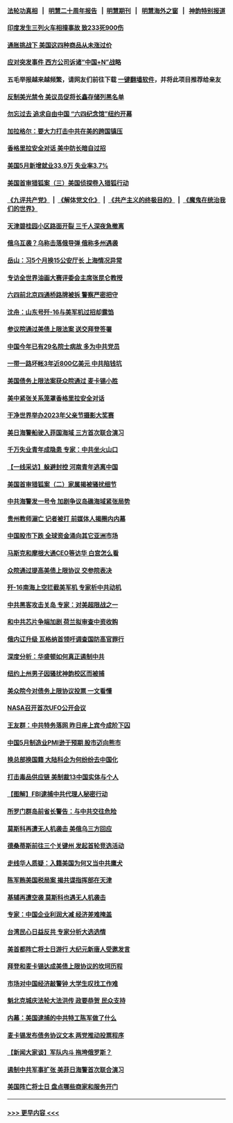 #### [法轮功真相](https://github.com/gfw-breaker/truth/blob/master/README.md?t=0) &nbsp;&nbsp;|&nbsp;&nbsp; [明慧二十周年报告](https://github.com/gfw-breaker/mh-reports/blob/master/README.md?t=0) &nbsp;&nbsp;|&nbsp;&nbsp;[明慧期刊](https://github.com/gfw-breaker/mh-qikan) &nbsp;&nbsp;|&nbsp;&nbsp; [明慧海外之窗](https://github.com/gfw-breaker/mh-news/blob/master/README.md?t=0) &nbsp;&nbsp;|&nbsp;&nbsp; [神韵特别报道](https://github.com/gfw-breaker/mh-news/blob/master/shenyun.md?t=0)
#### [印度发生三列火车相撞事故 致233死900伤](../pages/nf4514/n14009045.md?t=06031543) 
#### [通胀挑战下 美国这四种商品从未涨过价](../pages/nf4514/n14009059.md?t=06031543) 
#### [应对突发事件 西方公司诉诸“中国+N”战略](../pages/nf4514/n14009051.md?t=06031543) 
#### 五毛举报越来越频繁，请网友们前往下载 [一键翻墙软件](https://github.com/gfw-breaker/ssr-accounts)，并将此项目推荐给亲友
#### [反制美光禁令 美议员促将长鑫存储列黑名单](../pages/nf4514/n14009028.md?t=06031543) 
#### [勿忘过去 追求自由中国 “六四纪念馆”纽约开幕](../pages/nf4514/n14009057.md?t=06031543) 
#### [加拉格尔：要大力打击中共在美的跨国镇压](../pages/nf4514/n14009013.md?t=06031543) 
#### [香格里拉安全对话 美中防长暗自过招](../pages/nf4514/n14008973.md?t=06031543) 
#### [美国5月新增就业33.9万 失业率3.7%](../pages/nf4514/n14008910.md?t=06031543) 
#### [美国首审猎狐案（三）美国侦探卷入猎狐行动](../pages/nf4514/n14008592.md?t=06031543) 
#### [《九评共产党》](https://github.com/begood0513/9ping.md/blob/master/README.md) &nbsp;|&nbsp; [《解体党文化》](../../../../jtdwh.md/blob/master/README.md)  &nbsp;|&nbsp; [《共产主义的终极目的》](../../../../gczydzjmd.md/blob/master/README.md) &nbsp;|&nbsp; [《魔鬼在统治我们的世界》](../../../../mgztzwmdsj.md/blob/master/README.md) 
#### [天津碧桂园小区路面开裂 三千人深夜急撤离](../pages/nf4514/n14008707.md?t=06031543) 
#### [俄乌互袭？乌称击落俄导弹 俄称多州遇袭](../pages/nf4514/n14008754.md?t=06031543) 
#### [岳山：习5个月换15公安厅长 上海情况异常](../pages/nf4514/n14008756.md?t=06031543) 
#### [专访全世界油画大赛评委会主席张昆仑教授](../pages/nf4514/n14008327.md?t=06031543) 
#### [六四前北京四通桥路牌被拆 警察严密把守](../pages/nf4514/n14008612.md?t=06031543) 
#### [沈舟：山东号歼-16与美军机过招却露馅](../pages/nf4514/n14008448.md?t=06031543) 
#### [参议院通过美债上限法案 送交拜登签署](../pages/nf4514/n14008474.md?t=06031543) 
#### [中国今年已有29名院士病故 多为中共党员](../pages/nf4514/n14007969.md?t=06031543) 
#### [一带一路坏帐3年近800亿美元 中共陷钱坑](../pages/nf4514/n14008263.md?t=06031543) 
#### [美国债务上限法案获众院通过 麦卡锡小胜](../pages/nf4514/n14008190.md?t=06031543) 
#### [美中紧张关系笼罩香格里拉安全对话](../pages/nf4514/n14008258.md?t=06031543) 
#### [干净世界举办2023年父亲节摄影大奖赛](../pages/nf4514/n14007557.md?t=06031543) 
#### [美日海警船驶入菲国海域 三方首次联合演习](../pages/nf4514/n14008145.md?t=06031543) 
#### [千万失业青年成隐患 专家：中共坐火山口](../pages/nf4514/n14008027.md?t=06031543) 
#### [【一线采访】躲避封控 河南青年逃离中国](../pages/nf4514/n14007961.md?t=06031543) 
#### [美国首审猎狐案（二）家属揭被骚扰细节](../pages/nf4514/n14007826.md?t=06031543) 
#### [中共海警发一号令 加剧争议岛礁海域紧张局势](../pages/nf4514/n14007942.md?t=06031543) 
#### [贵州教师溺亡 记者被打 前媒体人揭圈内内幕](../pages/nf4514/n14007881.md?t=06031543) 
#### [中国股市下跌 全球资金涌向其它亚洲市场](../pages/nf4514/n14007952.md?t=06031543) 
#### [马斯克和摩根大通CEO等访华 白宫怎么看](../pages/nf4514/n14007549.md?t=06031543) 
#### [众院通过提高美债上限协议 交参院表决](../pages/nf4514/n14007690.md?t=06031543) 
#### [歼-16南海上空拦截美军机 专家析中共动机](../pages/nf4514/n14007462.md?t=06031543) 
#### [中共黑客攻击关岛 专家：对美超限战之一](../pages/nf4514/n14007253.md?t=06031543) 
#### [和中共芯片争端加剧 荷兰拟审查中资收购](../pages/nf4514/n14007533.md?t=06031543) 
#### [俄内讧升级 瓦格纳首领吁调查国防高官罪行](../pages/nf4514/n14007474.md?t=06031543) 
#### [深度分析：华盛顿如何真正遏制中共](../pages/nf4514/n14007386.md?t=06031543) 
#### [纽约上州男子因骚扰神韵校区而被捕](../pages/nf4514/n14006970.md?t=06031543) 
#### [美众院今对债务上限协议投票 一文看懂](../pages/nf4514/n14007395.md?t=06031543) 
#### [NASA召开首次UFO公开会议](../pages/nf4514/n14007336.md?t=06031543) 
#### [王友群：中共特务落网 昨日座上宾今成阶下囚](../pages/nf4514/n14006884.md?t=06031543) 
#### [中国5月制造业PMI逊于预期 股市迈向熊市](../pages/nf4514/n14007110.md?t=06031543) 
#### [换总部换国籍 大陆科企为何纷纷去中国化](../pages/nf4514/n14006981.md?t=06031543) 
#### [打击毒品供应链 美制裁13中国实体与个人](../pages/nf4514/n14006915.md?t=06031543) 
#### [【图解】FBI逮捕中共代理人秘密行动](../pages/nf4514/n14007279.md?t=06031543) 
#### [所罗门群岛前省长警告：与中共交往危险](../pages/nf4514/n14006882.md?t=06031543) 
#### [莫斯科再遭无人机袭击 美俄乌三方回应](../pages/nf4514/n14006847.md?t=06031543) 
#### [德桑蒂斯前往三个关键州 发起首轮竞选活动](../pages/nf4514/n14006833.md?t=06031543) 
#### [走线华人质疑：入籍美国为何又当中共鹰犬](../pages/nf4514/n14006281.md?t=06031543) 
#### [陈军贿美国税局案 揭共谍指挥部在天津](../pages/nf4514/n14006432.md?t=06031543) 
#### [基辅再遭空袭 莫斯科也遇无人机袭击](../pages/nf4514/n14006518.md?t=06031543) 
#### [专家：中国企业利润大减 经济差难掩盖](../pages/nf4514/n14006298.md?t=06031543) 
#### [台湾民心日益反共 专家分析大选选情](../pages/nf4514/n14006391.md?t=06031543) 
#### [美首都阵亡将士日游行 大纪元新唐人受邀发言](../pages/nf4514/n14006247.md?t=06031543) 
#### [拜登和麦卡锡达成美债上限协议的坎坷历程](../pages/nf4514/n14006103.md?t=06031543) 
#### [市场对中国经济敲警钟 大学生叹找工作难](../pages/nf4514/n14006173.md?t=06031543) 
#### [魁北克城庆法轮大法洪传 政要恭贺 民众支持](../pages/nf4514/n14006063.md?t=06031543) 
#### [内幕：美国逮捕的中共特工陈军做了什么](../pages/nf4514/n14006061.md?t=06031543) 
#### [麦卡锡发布债务协议文本 两党推动投票程序](../pages/nf4514/n14006006.md?t=06031543) 
#### [【新闻大家谈】军队内斗 拖垮俄罗斯？](../pages/nf4514/n14005951.md?t=06031543) 
#### [遏制中共军事扩张 美菲日海警首次联合演习](../pages/nf4514/n14005888.md?t=06031543) 
#### [美国阵亡将士日 盘点哪些商家和服务开门](../pages/nf4514/n14005894.md?t=06031543) 

----
#### [ >>> 更早内容 <<< ](../indexes/nf4514-earlier.md)
